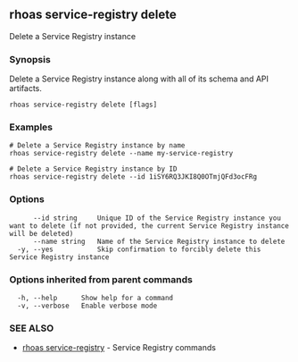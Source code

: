 ## rhoas service-registry delete

Delete a Service Registry instance

### Synopsis

Delete a Service Registry instance along with all of its schema and API artifacts.


```
rhoas service-registry delete [flags]
```

### Examples

```
# Delete a Service Registry instance by name
rhoas service-registry delete --name my-service-registry

# Delete a Service Registry instance by ID
rhoas service-registry delete --id 1iSY6RQ3JKI8Q0OTmjQFd3ocFRg

```

### Options

```
      --id string     Unique ID of the Service Registry instance you want to delete (if not provided, the current Service Registry instance will be deleted)
      --name string   Name of the Service Registry instance to delete
  -y, --yes           Skip confirmation to forcibly delete this Service Registry instance
```

### Options inherited from parent commands

```
  -h, --help      Show help for a command
  -v, --verbose   Enable verbose mode
```

### SEE ALSO

* [rhoas service-registry](rhoas_service-registry.md)	 - Service Registry commands


